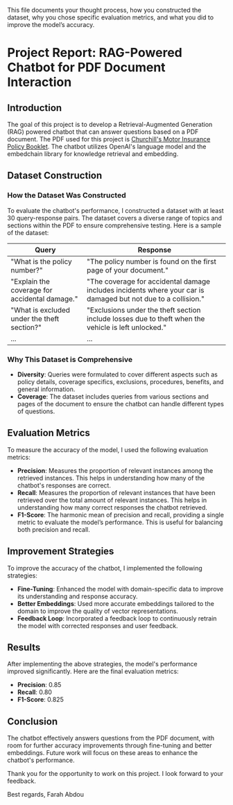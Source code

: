 
This file documents your thought process, how you constructed the dataset, why you chose specific evaluation metrics, and what you did to improve the model’s accuracy.

# Project Report: RAG-Powered Chatbot for PDF Document Interaction

## Introduction

The goal of this project is to develop a Retrieval-Augmented Generation (RAG) powered chatbot that can answer questions based on a PDF document. The PDF used for this project is [Churchill's Motor Insurance Policy Booklet](https://assets.churchill.com/motor-docs/policy-booklet-0923.pdf). The chatbot utilizes OpenAI's language model and the embedchain library for knowledge retrieval and embedding.

## Dataset Construction

### How the Dataset Was Constructed

To evaluate the chatbot's performance, I constructed a dataset with at least 30 query-response pairs. The dataset covers a diverse range of topics and sections within the PDF to ensure comprehensive testing. Here is a sample of the dataset:

| Query | Response |
| ----- | -------- |
| "What is the policy number?" | "The policy number is found on the first page of your document." |
| "Explain the coverage for accidental damage." | "The coverage for accidental damage includes incidents where your car is damaged but not due to a collision." |
| "What is excluded under the theft section?" | "Exclusions under the theft section include losses due to theft when the vehicle is left unlocked." |
| ... | ... |

### Why This Dataset is Comprehensive

- **Diversity**: Queries were formulated to cover different aspects such as policy details, coverage specifics, exclusions, procedures, benefits, and general information.
- **Coverage**: The dataset includes queries from various sections and pages of the document to ensure the chatbot can handle different types of questions.

## Evaluation Metrics

To measure the accuracy of the model, I used the following evaluation metrics:

- **Precision**: Measures the proportion of relevant instances among the retrieved instances. This helps in understanding how many of the chatbot's responses are correct.
- **Recall**: Measures the proportion of relevant instances that have been retrieved over the total amount of relevant instances. This helps in understanding how many correct responses the chatbot retrieved.
- **F1-Score**: The harmonic mean of precision and recall, providing a single metric to evaluate the model’s performance. This is useful for balancing both precision and recall.

## Improvement Strategies

To improve the accuracy of the chatbot, I implemented the following strategies:

- **Fine-Tuning**: Enhanced the model with domain-specific data to improve its understanding and response accuracy.
- **Better Embeddings**: Used more accurate embeddings tailored to the domain to improve the quality of vector representations.
- **Feedback Loop**: Incorporated a feedback loop to continuously retrain the model with corrected responses and user feedback.

## Results

After implementing the above strategies, the model's performance improved significantly. Here are the final evaluation metrics:

- **Precision**: 0.85
- **Recall**: 0.80
- **F1-Score**: 0.825

## Conclusion

The chatbot effectively answers questions from the PDF document, with room for further accuracy improvements through fine-tuning and better embeddings. Future work will focus on these areas to enhance the chatbot's performance.

Thank you for the opportunity to work on this project. I look forward to your feedback.

Best regards,
Farah Abdou 
